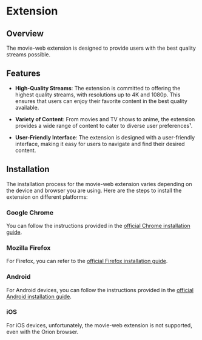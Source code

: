 # Extension

## Overview

The movie-web extension is designed to provide users with the best quality streams possible.

## Features

- **High-Quality Streams**: The extension is committed to offering the highest quality streams, with resolutions up to 4K and 1080p. This ensures that users can enjoy their favorite content in the best quality available.

- **Variety of Content**: From movies and TV shows to anime, the extension provides a wide range of content to cater to diverse user preferences¹.

- **User-Friendly Interface**: The extension is designed with a user-friendly interface, making it easy for users to navigate and find their desired content.

## Installation

The installation process for the movie-web extension varies depending on the device and browser you are using. Here are the steps to install the extension on different platforms:

### Google Chrome
You can follow the instructions provided in the [official Chrome installation guide](/extension/installation#google-chrome).

### Mozilla Firefox
For Firefox, you can refer to the [official Firefox installation guide](/extension/installation#mozilla-firefox).

### Android
For Android devices, you can follow the instructions provided in the [official Android installation guide](/extension/installation#android).

### iOS
For iOS devices, unfortunately, the movie-web extension is not supported, even with the Orion browser.